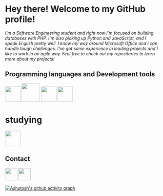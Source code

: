 
# Hey there! Welcome to my GitHub profile!
_I’m a Software Engineering student and right now I’m focused on building databases with PHP. I’m also picking up Python and JavaScript, and I speak English pretty well.
I know my way around Microsoft Office and I can handle tough challenges. I’ve got some experience in leading projects and I like to work in an agile way.
Feel free to check out my repositories to learn more about my projects!_
## Programming languages and Development tools 
 <img src="https://cdn.jsdelivr.net/gh/devicons/devicon@latest/icons/vscode/vscode-original.svg" height="50px"/>  <img src="https://cdn.jsdelivr.net/gh/devicons/devicon@latest/icons/mysql/mysql-original-wordmark.svg" height="60px" /> <img src="https://cdn.jsdelivr.net/gh/devicons/devicon@latest/icons/php/php-original.svg" height="50px" /> 
            <img src="https://cdn.jsdelivr.net/gh/devicons/devicon@latest/icons/javascript/javascript-original.svg" height="50px"  />
          
# studying
  <img src="https://cdn.jsdelivr.net/gh/devicons/devicon@latest/icons/python/python-original.svg" height="50px" />
          

## Contact
<a href="https://www.linkedin.com/in/luiz-frança-127262269" target="_blank"><img loading="lazy" src="https://cdn-icons-png.flaticon.com/512/61/61109.png" target="_blank" width="40" height="40"></a> <a href="https://instagram.com/luizzzz62?utm_source=qr&igshid=MzNlNGNkZWQ4Mg%3D%3D" target="_blank"><img loading="lazy" src="https://cdn.icon-icons.com/icons2/726/PNG/512/instagram_f_icon-icons.com_62685.png" target="_blank" width="40" height="40"></a>

[![Ashutosh's github activity graph](https://github-readme-activity-graph.vercel.app/graph?username=luizfrz&bg_color=000000&color=FFFFFF&line=FFFFFF&point=FFFFFF&area=true&hide_border=true)](https://github.com/ashutosh00710/github-readme-activity-graph)

